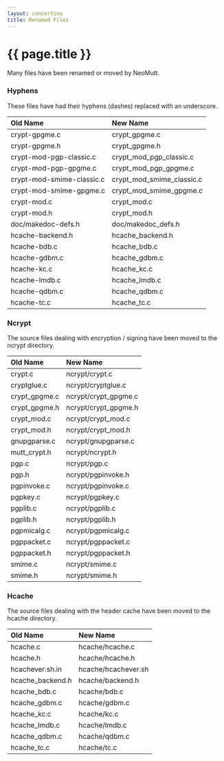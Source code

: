 ```yaml
---
layout: concertina
title: Renamed Files
---
```


# {{ page.title }}

Many files have been renamed or moved by NeoMutt.

### Hyphens

These files have had their hyphens (dashes) replaced with an underscore.

| Old Name                  | New Name                  |
| :------------------------ | :------------------------ |
| crypt-gpgme.c             | crypt_gpgme.c             |
| crypt-gpgme.h             | crypt_gpgme.h             |
| crypt-mod-pgp-classic.c   | crypt_mod_pgp_classic.c   |
| crypt-mod-pgp-gpgme.c     | crypt_mod_pgp_gpgme.c     |
| crypt-mod-smime-classic.c | crypt_mod_smime_classic.c |
| crypt-mod-smime-gpgme.c   | crypt_mod_smime_gpgme.c   |
| crypt-mod.c               | crypt_mod.c               |
| crypt-mod.h               | crypt_mod.h               |
| doc/makedoc-defs.h        | doc/makedoc_defs.h        |
| hcache-backend.h          | hcache_backend.h          |
| hcache-bdb.c              | hcache_bdb.c              |
| hcache-gdbm.c             | hcache_gdbm.c             |
| hcache-kc.c               | hcache_kc.c               |
| hcache-lmdb.c             | hcache_lmdb.c             |
| hcache-qdbm.c             | hcache_qdbm.c             |
| hcache-tc.c               | hcache_tc.c               |

### Ncrypt

The source files dealing with encryption / signing have been moved to the ncrypt
directory.

| Old Name      | New Name             |
| :------------ | :------------------- |
| crypt.c       | ncrypt/crypt.c       |
| cryptglue.c   | ncrypt/cryptglue.c   |
| crypt_gpgme.c | ncrypt/crypt_gpgme.c |
| crypt_gpgme.h | ncrypt/crypt_gpgme.h |
| crypt_mod.c   | ncrypt/crypt_mod.c   |
| crypt_mod.h   | ncrypt/crypt_mod.h   |
| gnupgparse.c  | ncrypt/gnupgparse.c  |
| mutt_crypt.h  | ncrypt/ncrypt.h      |
| pgp.c         | ncrypt/pgp.c         |
| pgp.h         | ncrypt/pgpinvoke.h   |
| pgpinvoke.c   | ncrypt/pgpinvoke.c   |
| pgpkey.c      | ncrypt/pgpkey.c      |
| pgplib.c      | ncrypt/pgplib.c      |
| pgplib.h      | ncrypt/pgplib.h      |
| pgpmicalg.c   | ncrypt/pgpmicalg.c   |
| pgppacket.c   | ncrypt/pgppacket.c   |
| pgppacket.h   | ncrypt/pgppacket.h   |
| smime.c       | ncrypt/smime.c       |
| smime.h       | ncrypt/smime.h       |

### Hcache

The source files dealing with the header cache have been moved to the hcache
directory.

| Old Name         | New Name            |
| :--------------- | :------------------ |
| hcache.c         | hcache/hcache.c     |
| hcache.h         | hcache/hcache.h     |
| hcachever.sh.in  | hcache/hcachever.sh |
| hcache_backend.h | hcache/backend.h    |
| hcache_bdb.c     | hcache/bdb.c        |
| hcache_gdbm.c    | hcache/gdbm.c       |
| hcache_kc.c      | hcache/kc.c         |
| hcache_lmdb.c    | hcache/lmdb.c       |
| hcache_qdbm.c    | hcache/qdbm.c       |
| hcache_tc.c      | hcache/tc.c         |

